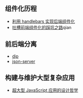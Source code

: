 


## 组件化历程

- [利用 handlebars 实现后端组件化](http://mp.weixin.qq.com/s?__biz=MzAxODE2MjM1MA==&mid=2651550825&idx=2&sn=c5545b3d64ab791f31dcd5af3e135aeb&scene=21#wechat_redirect)
- [吐槽前端组件化的踩坑之路](https://mp.weixin.qq.com/s?__biz=MzAxODE2MjM1MA==&mid=2651550857&idx=2&sn=7cec3f11d199a09b3a27a66a7823ea72&scene=1&srcid=0516sZnHpobUFNnfv3fAaQOU&key=f5c31ae61525f82ed42803a3f2c72621fb5dabe79f473df4b539e83acf90d76c5e66a7e84789cf3c7f99e7bbaee7e279&ascene=0&uin=MjA0ODAxOTEwMw%3D%3D&devicetype=iMac+MacBookAir6%2C2+OSX+OSX+10.11.1+build(15B42)&version=11020012&pass_ticket=FfQJzSKsOzCkIN03Wqs7PSZHNRNorYZkzXDz3Tix9dk5NV75ugP4LpVhQPjfTzfL)qian











## 前后端分离

- [dip]()
- [json-server](https://github.com/typicode/json-server)


## 构建与维护大型复杂应用

- [超大型 JavaScript 应用的设计哲学](https://zhuanlan.zhihu.com/p/35929167)